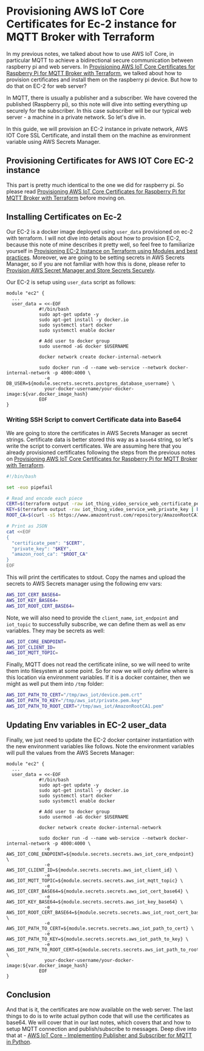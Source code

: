 # Provisioning AWS IoT Core Certificates for Ec-2 instance for MQTT Broker with Terraform 

In my previous notes, we talked about how to use AWS IoT Core, in particular MQTT to achieve a bidirectional secure communication between raspberry pi and web servers. In [Provisioning AWS IoT Core Certificates for Raspberry Pi for MQTT Broker with Terraform](https://www.viktorvasylkovskyi.com/posts/provisioning-aws-iot-core-for-raspberry-pi), we talked about how to provision certificates and install them on the raspberry pi device. But how to do that on EC-2 for web server? 

In MQTT, there is usually a publisher and a subscriber. We have covered the published (Raspberry pi), so this note will dive into setting everything up securely for the subscriber. In this case subscriber will be our typical web server - a machine in a private network. So let's dive in. 

In this guide, we will provision an EC-2 instance in private network, AWS IOT Core SSL Certificate, and install them on the machine as environment variable using AWS Secrets Manager.


## Provisioning Certificates for AWS IOT Core EC-2 instance

This part is pretty much identical to the one we did for raspberry pi. So please read [Provisioning AWS IoT Core Certificates for Raspberry Pi for MQTT Broker with Terraform](https://www.viktorvasylkovskyi.com/posts/provisioning-aws-iot-core-for-raspberry-pi) before moving on.

## Installing Certificates on Ec-2

Our EC-2 is a docker image deployed using `user_data` provisioned on ec-2 with terraform. I will not dive into details about how to provision EC-2, because this note of mine describes it pretty well, so feel free to familiarize yourself in [Provisioning EC-2 Instance on Terraform using Modules and best practices](https://www.viktorvasylkovskyi.com/posts/terraform-modularizing). Moreover, we are going to be setting secrets in AWS Secrets Manager, so if you are not familiar with how this is done, please refer to [Provision AWS Secret Manager and Store Secrets Securely](https://www.viktorvasylkovskyi.com/posts/provisioning-aws-secret-manager-and-securing-secrets).

Our EC-2 is setup using `user_data` script as follows: 

```hcl
module "ec2" {
  ...
  user_data = <<-EOF
            #!/bin/bash
            sudo apt-get update -y
            sudo apt-get install -y docker.io
            sudo systemctl start docker
            sudo systemctl enable docker

            # Add user to docker group
            sudo usermod -aG docker $USERNAME

            docker network create docker-internal-network

            sudo docker run -d --name web-service --network docker-internal-network -p 4000:4000 \
              -e DB_USER=${module.secrets.secrets.postgres_database_username} \
              your-docker-username/your-docker-image:${var.docker_image_hash}
            EOF
}
```

### Writing SSH Script to convert Certificate data into Base64

We are going to store the certificates in AWS Secrets Manager as secret strings. Certificate data is better stored this way as a `base64` string, so let's write the script to convert certificates. We are assuming here that you already provisioned certificates following the steps from the previous notes on [Provisioning AWS IoT Core Certificates for Raspberry Pi for MQTT Broker with Terraform](https://www.viktorvasylkovskyi.com/posts/provisioning-aws-iot-core-for-raspberry-pi). 


```sh
#!/bin/bash

set -euo pipefail

# Read and encode each piece
CERT=$(terraform output -raw iot_thing_video_service_web_certificate_pem | base64 | tr -d '\n')
KEY=$(terraform output -raw iot_thing_video_service_web_private_key | base64 | tr -d '\n')
ROOT_CA=$(curl -sS https://www.amazontrust.com/repository/AmazonRootCA1.pem | base64 | tr -d '\n')

# Print as JSON
cat <<EOF
{
  "certificate_pem": "$CERT",
  "private_key": "$KEY",
  "amazon_root_ca": "$ROOT_CA"
}
EOF
```

This will print the certificates to stdout. Copy the names and upload the secrets to AWS Secrets manager using the following env vars: 

```sh
AWS_IOT_CERT_BASE64=
AWS_IOT_KEY_BASE64=
AWS_IOT_ROOT_CERT_BASE64=
```

Note, we will also need to provide the `client_name`, `iot_endpoint` and `iot_topic` to successfully subscribe, we can define them as well as env variables. They may be secrets as well: 

```sh
AWS_IOT_CORE_ENDPOINT=
AWS_IOT_CLIENT_ID=
AWS_IOT_MQTT_TOPIC=
```

Finally, MQTT does not read the certificate inline, so we will need to write them into filesystem at some point. So for now we will only define where is this location via environment variables. If it is a docker container, then we might as well put them into `/tmp` folder: 

```sh
AWS_IOT_PATH_TO_CERT="/tmp/aws_iot/device.pem.crt"
AWS_IOT_PATH_TO_KEY="/tmp/aws_iot/private.pem.key"
AWS_IOT_PATH_TO_ROOT_CERT="/tmp/aws_iot/AmazonRootCA1.pem"
```

## Updating Env variables in EC-2 user_data

Finally, we just need to update the EC-2 docker container instantiation with the new environment variables like follows. Note the environment variables will pull the values from the AWS Secrets Manager: 


```hcl
module "ec2" {
  ...
  user_data = <<-EOF
            #!/bin/bash
            sudo apt-get update -y
            sudo apt-get install -y docker.io
            sudo systemctl start docker
            sudo systemctl enable docker

            # Add user to docker group
            sudo usermod -aG docker $USERNAME

            docker network create docker-internal-network

            sudo docker run -d --name web-service --network docker-internal-network -p 4000:4000 \
              -e AWS_IOT_CORE_ENDPOINT=${module.secrets.secrets.aws_iot_core_endpoint} \
              -e AWS_IOT_CLIENT_ID=${module.secrets.secrets.aws_iot_client_id} \
              -e AWS_IOT_MQTT_TOPIC=${module.secrets.secrets.aws_iot_mqtt_topic} \
              -e AWS_IOT_CERT_BASE64=${module.secrets.secrets.aws_iot_cert_base64} \
              -e AWS_IOT_KEY_BASE64=${module.secrets.secrets.aws_iot_key_base64} \
              -e AWS_IOT_ROOT_CERT_BASE64=${module.secrets.secrets.aws_iot_root_cert_base64} \
              -e AWS_IOT_PATH_TO_CERT=${module.secrets.secrets.aws_iot_path_to_cert} \
              -e AWS_IOT_PATH_TO_KEY=${module.secrets.secrets.aws_iot_path_to_key} \
              -e AWS_IOT_PATH_TO_ROOT_CERT=${module.secrets.secrets.aws_iot_path_to_root_cert} \
              your-docker-username/your-docker-image:${var.docker_image_hash}
            EOF
}
```

## Conclusion

And that is it, the certificates are now available on the web server. The last things to do is to write actual python code that will use the certificates as base64. We will cover that in our last notes, which covers that and how to setup MQTT connection and publish/subscribe to messages. Deep dive into that at - [AWS IoT Core - Implementing Publisher and Subscriber for MQTT in Python](https://www.viktorvasylkovskyi.com/posts/provisioning-aws-iot-core-python-implementation). 